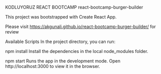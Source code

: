 KODLUYORUZ REACT BOOTCAMP react-bootcamp-burger-builder

This project was bootstrapped with Create React App.

Please visit https://akgunali.github.io/react-bootcamp-burger-builder/ for review

Available Scripts
In the project directory, you can run:

npm install
Install the dependencies in the local node_modules folder.

npm start
Runs the app in the development mode.
Open http://localhost:3000 to view it in the browser.
